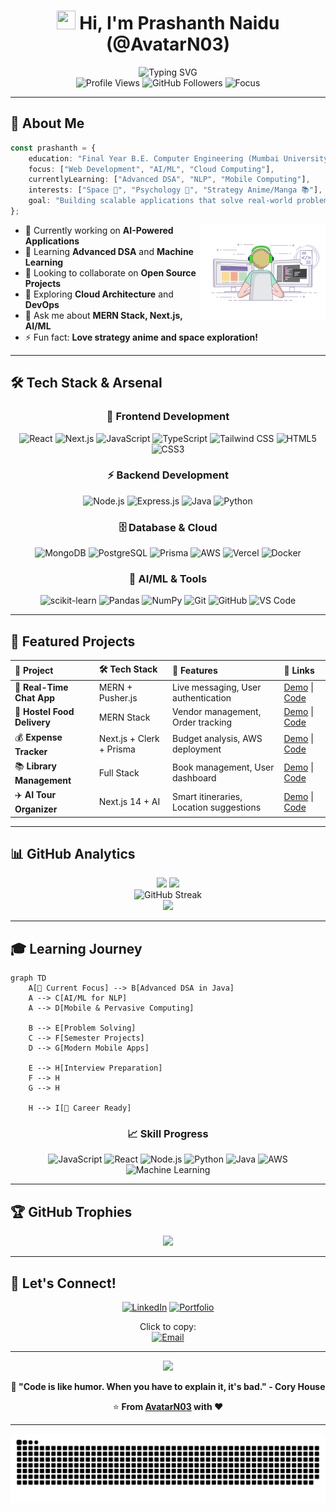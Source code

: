 <div align="center">
  <h1><img src="https://raw.githubusercontent.com/MartinHeinz/MartinHeinz/master/wave.gif" width="30px" height="30px"> Hi, I'm <strong>Prashanth Naidu</strong> (@AvatarN03)</h1>
</div>
<!-- The wave.gif adds a friendly animated waving hand next to your name! -->
<div align="center">
  <img src="https://readme-typing-svg.herokuapp.com?font=Fira+Code&size=32&duration=2800&pause=2000&color=A9FEF7&center=true&vCenter=true&width=940&lines=Final+Year+Computer+Engineering+Student;Full+Stack+Developer+%7C+MERN+%26+Next.js;AI%2FML+Enthusiast+%7C+Cloud+Computing;Building+Scalable+Web+Applications" alt="Typing SVG" />
</div>
<div align="center">
  <img src="https://komarev.com/ghpvc/?username=AvatarN03&label=Profile%20views&color=0e75b6&style=flat" alt="Profile Views" />
  <img src="https://img.shields.io/github/followers/AvatarN03?label=Followers&style=social" alt="GitHub Followers" />
  <img src="https://img.shields.io/badge/Focus-Full%20Stack%20Development-brightgreen" alt="Focus" />
</div>

---

## 🎯 **About Me**

```typescript
const prashanth = {
    education: "Final Year B.E. Computer Engineering (Mumbai University)",
    focus: ["Web Development", "AI/ML", "Cloud Computing"],
    currentlyLearning: ["Advanced DSA", "NLP", "Mobile Computing"],
    interests: ["Space 🚀", "Psychology 🧠", "Strategy Anime/Manga 📚"],
    goal: "Building scalable applications that solve real-world problems"
};
```

<img align="right" alt="Coding" width="200" src="https://raw.githubusercontent.com/devSouvik/devSouvik/master/gif3.gif">

- 🔭 Currently working on **AI-Powered Applications**
- 🌱 Learning **Advanced DSA** and **Machine Learning**
- 👯 Looking to collaborate on **Open Source Projects**
- 🤔 Exploring **Cloud Architecture** and **DevOps**
- 💬 Ask me about **MERN Stack, Next.js, AI/ML**
- ⚡ Fun fact: **Love strategy anime and space exploration!**

---

## 🛠️ **Tech Stack & Arsenal**

<div align="center">

### 🎨 **Frontend Development**
![React](https://img.shields.io/badge/-React-61DAFB?style=for-the-badge&logo=react&logoColor=black)
![Next.js](https://img.shields.io/badge/-Next.js-000000?style=for-the-badge&logo=next.js&logoColor=white)
![JavaScript](https://img.shields.io/badge/-JavaScript-F7DF1E?style=for-the-badge&logo=javascript&logoColor=black)
![TypeScript](https://img.shields.io/badge/-TypeScript-3178C6?style=for-the-badge&logo=typescript&logoColor=white)
![Tailwind CSS](https://img.shields.io/badge/-Tailwind_CSS-38B2AC?style=for-the-badge&logo=tailwind-css&logoColor=white)
![HTML5](https://img.shields.io/badge/-HTML5-E34F26?style=for-the-badge&logo=html5&logoColor=white)
![CSS3](https://img.shields.io/badge/-CSS3-1572B6?style=for-the-badge&logo=css3&logoColor=white)

### ⚡ **Backend Development**
![Node.js](https://img.shields.io/badge/-Node.js-339933?style=for-the-badge&logo=node.js&logoColor=white)
![Express.js](https://img.shields.io/badge/-Express.js-000000?style=for-the-badge&logo=express&logoColor=white)
![Java](https://img.shields.io/badge/-Java-007396?style=for-the-badge&logo=java&logoColor=white)
![Python](https://img.shields.io/badge/-Python-3776AB?style=for-the-badge&logo=python&logoColor=white)

### 🗄️ **Database & Cloud**
![MongoDB](https://img.shields.io/badge/-MongoDB-47A248?style=for-the-badge&logo=mongodb&logoColor=white)
![PostgreSQL](https://img.shields.io/badge/-PostgreSQL-336791?style=for-the-badge&logo=postgresql&logoColor=white)
![Prisma](https://img.shields.io/badge/-Prisma-2D3748?style=for-the-badge&logo=prisma&logoColor=white)
![AWS](https://img.shields.io/badge/-AWS-232F3E?style=for-the-badge&logo=amazon-aws&logoColor=white)
![Vercel](https://img.shields.io/badge/-Vercel-000000?style=for-the-badge&logo=vercel&logoColor=white)
![Docker](https://img.shields.io/badge/-Docker-2496ED?style=for-the-badge&logo=docker&logoColor=white)

### 🤖 **AI/ML & Tools**
![scikit-learn](https://img.shields.io/badge/-scikit_learn-F7931E?style=for-the-badge&logo=scikit-learn&logoColor=white)
![Pandas](https://img.shields.io/badge/-Pandas-150458?style=for-the-badge&logo=pandas&logoColor=white)
![NumPy](https://img.shields.io/badge/-NumPy-013243?style=for-the-badge&logo=numpy&logoColor=white)
![Git](https://img.shields.io/badge/-Git-F05032?style=for-the-badge&logo=git&logoColor=white)
![GitHub](https://img.shields.io/badge/-GitHub-181717?style=for-the-badge&logo=github&logoColor=white)
![VS Code](https://img.shields.io/badge/-VS_Code-007ACC?style=for-the-badge&logo=visual-studio-code&logoColor=white) 

</div>

---

## 🚀 **Featured Projects**

<div align="center">

| 🎯 **Project** | 🛠️ **Tech Stack** | 🌟 **Features** | 🔗 **Links** |
|:---|:---|:---|:---|
| 💬 **Real-Time Chat App** | MERN + Pusher.js | Live messaging, User authentication | [Demo](link) \| [Code](link) |
| 🍴 **Hostel Food Delivery** | MERN Stack | Vendor management, Order tracking | [Demo](link) \| [Code](link) |
| 💰 **Expense Tracker** | Next.js + Clerk + Prisma | Budget analysis, AWS deployment | [Demo](link) \| [Code](link) |
| 📚 **Library Management** | Full Stack | Book management, User dashboard | [Demo](link) \| [Code](link) |
| ✈️ **AI Tour Organizer** | Next.js 14 + AI | Smart itineraries, Location suggestions | [Demo](link) \| [Code](link) |

</div>

---

## 📊 **GitHub Analytics**

<div align="center">
  <img height="180em" src="https://github-readme-stats-eight-theta.vercel.app/api?username=AvatarN03&show_icons=true&theme=algolia&include_all_commits=true&count_private=true"/>
  <img height="180em" src="https://github-readme-stats-eight-theta.vercel.app/api/top-langs/?username=AvatarN03&layout=compact&langs_count=8&theme=algolia"/>
</div>

<div align="center">
  <img src="https://github-readme-streak-stats.herokuapp.com?user=AvatarN03&theme=algolia&date_format=M%20j%5B%2C%20Y%5D" alt="GitHub Streak" />
</div>

<div align="center">
  <img src="https://github-readme-activity-graph.vercel.app/graph?username=AvatarN03&bg_color=0D1117&color=5BCDEC&line=5BCDEC&point=FFFFFF&hide_border=true" />
</div>

---

## 🎓 **Learning Journey**

```mermaid
graph TD
    A[🎯 Current Focus] --> B[Advanced DSA in Java]
    A --> C[AI/ML for NLP]
    A --> D[Mobile & Pervasive Computing]
    
    B --> E[Problem Solving]
    C --> F[Semester Projects]
    D --> G[Modern Mobile Apps]
    
    E --> H[Interview Preparation]
    F --> H
    G --> H
    
    H --> I[🚀 Career Ready]
```

<div align="center">
  
### 📈 **Skill Progress**

![JavaScript](https://img.shields.io/badge/JavaScript-90%25-success?style=flat-square&logo=javascript)
![React](https://img.shields.io/badge/React-85%25-success?style=flat-square&logo=react)
![Node.js](https://img.shields.io/badge/Node.js-80%25-success?style=flat-square&logo=node.js)
![Python](https://img.shields.io/badge/Python-75%25-informational?style=flat-square&logo=python)
![Java](https://img.shields.io/badge/Java-70%25-informational?style=flat-square&logo=java)
![AWS](https://img.shields.io/badge/AWS-65%25-informational?style=flat-square&logo=amazon-aws)
![Machine Learning](https://img.shields.io/badge/Machine%20Learning-60%25-yellow?style=flat-square&logo=tensorflow)

</div>

---

## 🏆 **GitHub Trophies**

<div align="center">
  <img src="https://github-profile-trophy.vercel.app/?username=AvatarN03&theme=algolia&no-frame=false&no-bg=false&margin-w=4&row=1" />
</div>

---

## 🤝 **Let's Connect!**
<div align="center">

[![LinkedIn](https://img.shields.io/badge/-Prashanth_Naidu-0077B5?style=for-the-badge&logo=linkedin&logoColor=white)](https://www.linkedin.com/in/prashanth-naidu03/)
[![Portfolio](https://img.shields.io/badge/-Portfolio-FF5722?style=for-the-badge&logo=todoist&logoColor=white)](https://portfolio-in-3-d.vercel.app/)


Click to copy:  
[![Email](https://img.shields.io/badge/📋_Copy_Email-green)](mailto:jsprashanth003@gmail.com)





</div>




---

<div align="center">
  <img src="https://capsule-render.vercel.app/api?type=waving&color=gradient&height=100&section=footer&text=Thanks%20for%20visiting!&fontSize=16&fontColor=fff&animation=twinkling&fontAlignY=72" />
</div>

<div align="center">
  
**💭 "Code is like humor. When you have to explain it, it's bad." - Cory House**

⭐️ **From [AvatarN03](https://github.com/AvatarN03) with ❤️**

</div>

---

<div align="center">
  <img src="https://raw.githubusercontent.com/Platane/snk/output/github-contribution-grid-snake.svg" alt="Snake animation" />
</div>
